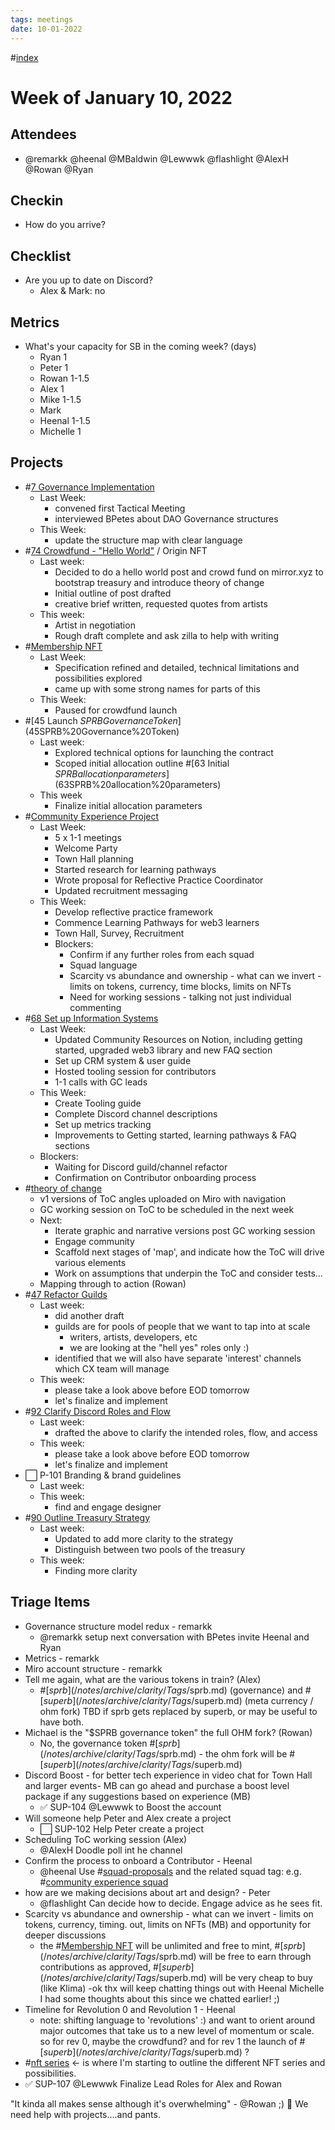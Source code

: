 ```yaml
---
tags: meetings
date: 10-01-2022
---
```

#[index](notes/general-circle/old-gc-meetings/index.md) 
# Week of January 10, 2022
## Attendees
- @remarkk @heenal @MBaldwin @Lewwwk @flashlight @AlexH @Rowan  @Ryan  

## Checkin
- How do you arrive?

## Checklist
- Are you up to date on Discord?
	- Alex & Mark: no

## Metrics
- What's your capacity for SB in the coming week? (days)
	- Ryan 1 
	- Peter 1 
	- Rowan 1-1.5 
	- Alex 1
	- Mike 1-1.5 
	- Mark  
	- Heenal 1-1.5
	- Michelle 1

## Projects
- #[7 Governance Implementation](7%20Governance%20Implementation) 
	- Last Week:
		- convened first Tactical Meeting
		- interviewed BPetes about DAO Governance structures
	- This Week:
		- update the structure map with clear language
- #[74 Crowdfund - "Hello World"](74%20Crowdfund%20-%20"Hello%20World") / Origin NFT
	- Last week:
		- Decided to do a hello world post and crowd fund on mirror.xyz to bootstrap treasury and introduce theory of change
		- Initial outline of post drafted
		- creative brief written, requested quotes from artists
	- This week:
		- Artist in negotiation
		- Rough draft complete and ask zilla to help with writing
- #[Membership NFT](Membership%20NFT) 
	- Last Week:
		- Specification refined and detailed, technical limitations and possibilities explored
		- came up with some strong names for parts of this
	- This Week:
		- Paused for crowdfund launch
- #[45 Launch $SPRB Governance Token](45%20Launch%20$SPRB%20Governance%20Token) 
	- Last week:
		- Explored technical options for launching the contract
		- Scoped initial allocation outline #[63 Initial $SPRB allocation parameters](63%20Initial%20$SPRB%20allocation%20parameters) 
	- This week
		- Finalize initial allocation parameters
- #[Community Experience Project](Community%20Experience%20Project) 
	- Last Week:
		- 5 x 1-1 meetings
		- Welcome Party
		- Town Hall planning
		- Started research for learning pathways
		- Wrote proposal for Reflective Practice Coordinator
		- Updated recruitment messaging
	- This Week:
		- Develop reflective practice framework
		- Commence Learning Pathways for web3 learners
		- Town Hall, Survey, Recruitment 
		- Blockers:
			- Confirm if any further roles from each squad
			- Squad language 
			- Scarcity vs abundance and ownership - what can we invert - limits on tokens, currency, time blocks, limits on NFTs
			- Need for working sessions - talking not just individual commenting
- #[68 Set up Information Systems](68%20Set%20up%20Information%20Systems) 
	- Last Week:
		- Updated Community Resources on Notion, including getting started, upgraded web3 library and new FAQ section
		- Set up CRM system & user guide
		- Hosted tooling session for contributors
		- 1-1 calls with GC leads
	- This Week:
		- Create Tooling guide
		- Complete Discord channel descriptions
		- Set up metrics tracking
		- Improvements to Getting started, learning pathways & FAQ sections
	- Blockers:
		- Waiting for Discord guild/channel refactor
		- Confirmation on Contributor onboarding process
- #[theory of change](/notes/archive/clarity/Tags/theory%20of%20change.md) 
	- v1 versions of ToC angles uploaded on Miro with navigation 
	- GC working session on ToC to be scheduled in the next week
	- Next:
		- Iterate graphic and narrative versions post GC working session
		- Engage community
		- Scaffold next stages of 'map', and indicate how the ToC will drive various elements
		- Work on assumptions that underpin the ToC and consider tests...
	- Mapping through to action (Rowan)
- #[47 Refactor Guilds](47%20Refactor%20Guilds) 
	- Last week:
		- did another draft
		- guilds are for pools of people that we want to tap into at scale
			- writers, artists, developers, etc
			- we are looking at the "hell yes" roles only :)
		- identified that we will also have separate 'interest' channels which CX team will manage
	- This week:
		-  please take a look above before EOD tomorrow
		- let's finalize and implement
- #[92 Clarify Discord Roles and Flow](92%20Clarify%20Discord%20Roles%20and%20Flow) 
	- Last week:
		- drafted the above to clarify the intended roles, flow, and access
	- This week:
		-  please take a look above before EOD tomorrow
		- let's finalize and implement
- ⬜️ P-101 Branding & brand guidelines
	- Last week:
	- This week:
		- find and engage designer
- #[90 Outline Treasury Strategy](90%20Outline%20Treasury%20Strategy) 
	- Last week:
		- Updated to add more clarity to the strategy
		- Distinguish between two pools of the treasury
	- This week:
		- Finding more clarity

## Triage Items
- Governance structure model redux - remarkk
	- @remarkk setup next conversation with BPetes invite Heenal and Ryan
- Metrics - remarkk
- Miro account structure - remarkk
- Tell me again, what are the various tokens in train? (Alex)
	- #[$sprb](/notes/archive/clarity/Tags/$sprb.md) (governance) and #[$superb](/notes/archive/clarity/Tags/$superb.md) (meta currency / ohm fork) TBD if sprb gets replaced by superb, or may be useful to have both. 
- Michael is the "$SPRB governance token" the full OHM fork? (Rowan)
	- No, the governance token #[$sprb](/notes/archive/clarity/Tags/$sprb.md) - the ohm fork will be #[$superb](/notes/archive/clarity/Tags/$superb.md) 
- Discord Boost - for better tech experience in video chat for Town Hall and larger events- MB can go ahead and purchase a boost level package if any suggestions based on experience  (MB)
	- ✅ SUP-104 @Lewwwk to Boost the account
- Will someone help Peter and Alex create a project
	- ⬜️ SUP-102 Help Peter create a project
- Scheduling ToC working session (Alex)
	- @AlexH Doodle poll int he channel
- Confirm the process to onboard a Contributor - Heenal
	- @heenal Use #[squad-proposals](/notes/archive/clarity/Tags/squad-proposals.md) and the related squad tag: e.g. #[community experience squad](/notes/archive/clarity/Tags/community%20experience%20squad.md) 
- how are we making decisions about art and design? - Peter
	- @flashlight Can decide how to decide. Engage advice as he sees fit.
- Scarcity vs abundance and ownership - what can we invert - limits on tokens, currency, timing. out, limits on NFTs (MB) and opportunity for deeper discussions
	- the #[Membership NFT](Membership%20NFT)  will be unlimited and free to mint, #[$sprb](/notes/archive/clarity/Tags/$sprb.md)  will be free to earn through contributions as approved, #[$superb](/notes/archive/clarity/Tags/$superb.md) will be very cheap to buy (like Klima) -ok thx will keep chatting things out with Heenal Michelle I had some thoughts about this since we chatted earlier! ;)
- Timeline for Revolution 0 and Revolution 1 - Heenal
	- note: shifting language to 'revolutions' :) and want to orient around major outcomes that take us to a new level of momentum or scale. so for rev 0, maybe the crowdfund? and for rev 1 the launch of #[$superb](/notes/archive/clarity/Tags/$superb.md) ?
- #[nft series](/notes/archive/clarity/Tags/nft%20series.md) <- is where I'm starting to outline the different NFT series and possibilities.
- ✅ SUP-107 @Lewwwk Finalize Lead Roles for Alex and Rowan


"It kinda all makes sense although it's overwhelming" - @Rowan  ;) 🙏
We need help with projects....and pants.
